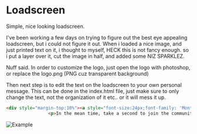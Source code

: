 # Loadscreen
 Simple, nice looking loadscreen.
 
 I've been working a few days on trying to figure out the best eye appealing loadscreen, but i could not figure it out.
 When i loaded a nice image, and just printed text on it, i thought to myself, HECK this is not fancy enough.
 so i put a layer over it, cut the image in half, and added some NIZ SPARKLEZ.
 

Nuff said.
In order to customize the logo, just open the logo with photoshop, or replace the logo.png (PNG cuz transparent background)

Then next step is to edit the text on the loadscreen to your own personal message.
This can be done in the index.html file, just make sure to only change the text, not the organization of it etc.. or it will mess it up.
```html
<div style="margin-top:10%"><a style="font-size:24px;font-family: 'Montserrat', sans-serif;">Hey there! <br></br> RockfordRP is loading...</a></div>
				<p>In the mean time, take a second to join the community at rockfordrp.com<br></br>where you will find our rules, guides, and so much more!</p>
```
 
 
![Example](https://github.com/IllInuz/Loadscreen/blob/master/example.jpg)

